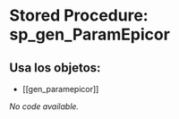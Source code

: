# Stored Procedure: sp_gen_ParamEpicor

## Usa los objetos:
- [[gen_paramepicor]]

*No code available.*

